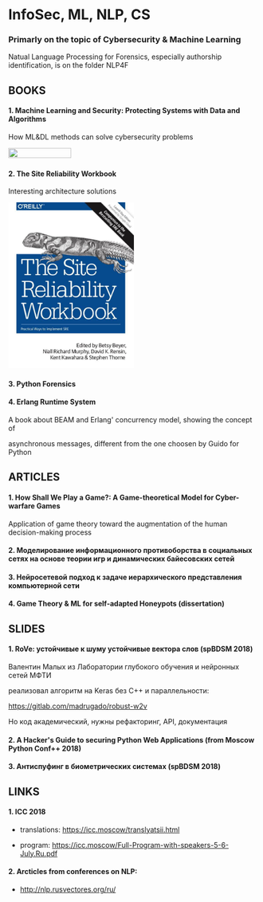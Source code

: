 # InfoSec, ML, NLP, CS
### Primarly on the topic of Cybersecurity & Machine Learning

Natual Language Processing for Forensics, especially authorship identification, is on the folder NLP4F

## BOOKS
</n>

#### 1. Machine Learning and Security: Protecting Systems with Data and Algorithms
How ML&DL methods can solve cybersecurity problems

<img src="mlsec-cover-oreilly.jpg" width="50%" height="50%">


#### 2. The Site Reliability Workbook 
Interesting architecture solutions

<img src="websec.jpg" width="50%" height="50%">


#### 3. Python Forensics


#### 4. Erlang Runtime System
A book about BEAM and Erlang' concurrency model, showing the concept of 

asynchronous messages, different from the one choosen by Guido for Python 


## ARTICLES

#### 1. How Shall We Play a Game?: A Game-theoretical Model for Cyber-warfare Games
Application of game theory toward the augmentation of the human decision-making process

#### 2. Моделирование информационного противоборства в социальных сетях на основе теории игр и динамических байесовских сетей

#### 3. Нейросетевой подход к задаче иерархического представления компьютерной сети

#### 4. Game Theory & ML for self-adapted Honeypots (dissertation)


## SLIDES

#### 1. RoVe: устойчивые к шуму устойчивые вектора слов (spBDSM 2018)
Валентин Малых из Лаборатории глубокого обучения и нейронных сетей МФТИ 

реализовал алгоритм на Keras без C++ и  параллельности:

https://gitlab.com/madrugado/robust-w2v

Но код академический, нужны рефакторинг, API, документация

#### 2. A Hacker's Guide to securing Python Web Applications (from Moscow Python Conf++ 2018)

#### 3. Антиспуфинг в биометрических системах (spBDSM 2018)


## LINKS

#### 1. ICC 2018
* translations: https://icc.moscow/translyatsii.html

* program: https://icc.moscow/Full-Program-with-speakers-5-6-July.Ru.pdf

#### 2. Arcticles from conferences on NLP: 
* http://nlp.rusvectores.org/ru/
